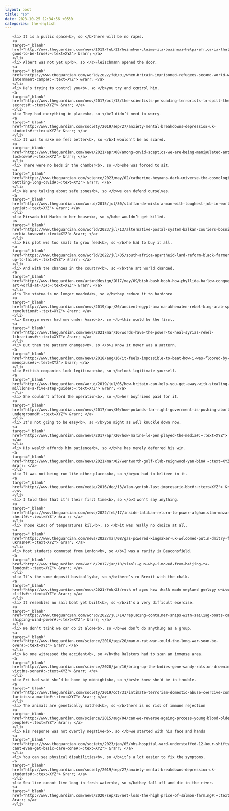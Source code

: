```yaml
---
layout: post
title: "so"
date: 2023-10-25 12:34:56 +0530
categories: the-english
---
```

<style>
@media only screen and (min-width: 768px) {
    ol {
        width: 768px;
        margin: 0 auto;
    }
  }
ol li {
    font-size: 18px;
    line-height: 1.5;
    padding-bottom: 8px;
}
</style>
<ol>

    <li> It is a public space<b>, so </b>there will be no rapes.
    <a 
    target="_blank" 
    href="http://www.theguardian.com/news/2019/feb/12/heineken-claims-its-business-helps-africa-is-that-too-good-to-be-true#:~:text=XYZ"> &rarr; </a>
    </li>
    <li> Albert was not yet up<b>, so </b>Fleischmann opened the door.
    <a 
    target="_blank" 
    href="https://www.theguardian.com/world/2022/feb/01/when-britain-imprisoned-refugees-second-world-war-internment-camps#:~:text=XYZ"> &rarr; </a>
    </li>
    <li> He’s trying to control you<b>, so </b>you try and control him.
    <a 
    target="_blank" 
    href="http://www.theguardian.com/news/2017/oct/13/the-scientists-persuading-terrorists-to-spill-their-secrets#:~:text=XYZ"> &rarr; </a>
    </li>
    <li> They had everything in place<b>, so </b>I didn’t need to worry.
    <a 
    target="_blank" 
    href="http://www.theguardian.com/society/2019/sep/27/anxiety-mental-breakdowns-depression-uk-students#:~:text=XYZ"> &rarr; </a>
    </li>
    <li> It was to make me feel better<b>, so </b>I wouldn’t be as scared.
    <a 
    target="_blank" 
    href="http://www.theguardian.com/news/2021/apr/08/among-covid-sceptics-we-are-being-manipulated-anti-lockdown#:~:text=XYZ"> &rarr; </a>
    </li>
    <li> There were no beds in the chamber<b>, so </b>she was forced to sit.
    <a 
    target="_blank" 
    href="https://www.theguardian.com/science/2023/may/02/catherine-heymans-dark-universe-the-cosmologist-battling-long-covid#:~:text=XYZ"> &rarr; </a>
    </li>
    <li> We are talking about safe zones<b>, so </b>we can defend ourselves.
    <a 
    target="_blank" 
    href="http://www.theguardian.com/world/2015/jul/30/staffan-de-mistura-man-with-toughest-job-in-world-syria#:~:text=XYZ"> &rarr; </a>
    </li>
    <li> Mirsada hid Marko in her house<b>, so </b>he wouldn’t get killed.
    <a 
    target="_blank" 
    href="https://www.theguardian.com/world/2023/jul/13/alternative-postal-system-balkan-couriers-bosnia-serbia-kosovo#:~:text=XYZ"> &rarr; </a>
    </li>
    <li> His plot was too small to grow feed<b>, so </b>he had to buy it all.
    <a 
    target="_blank" 
    href="https://www.theguardian.com/world/2022/jul/05/south-africa-apartheid-land-reform-black-farmers-set-up-to-fail#:~:text=XYZ"> &rarr; </a>
    </li>
    <li> And with the changes in the country<b>, so </b>the art world changed.
    <a 
    target="_blank" 
    href="http://www.theguardian.com/artanddesign/2017/may/09/bish-bash-bosh-how-phyllida-barlow-conquered-the-art-world-at-73#:~:text=XYZ"> &rarr; </a>
    </li>
    <li> The statue is no longer needed<b>, so </b>they reduce it to hardcore.
    <a 
    target="_blank" 
    href="http://www.theguardian.com/news/2019/apr/26/ancient-egypt-amarna-akhenaten-rebel-king-arab-spring-revolution#:~:text=XYZ"> &rarr; </a>
    </li>
    <li> Darayya never had one under Assad<b>, so </b>this would be the first.
    <a 
    target="_blank" 
    href="http://www.theguardian.com/news/2021/mar/16/words-have-the-power-to-heal-syrias-rebel-librarians#:~:text=XYZ"> &rarr; </a>
    </li>
    <li> But then the pattern changes<b>, so </b>I know it never was a pattern.
    <a 
    target="_blank" 
    href="http://www.theguardian.com/news/2018/aug/16/it-feels-impossible-to-beat-how-i-was-floored-by-menopause#:~:text=XYZ"> &rarr; </a>
    </li>
    <li> British companies look legitimate<b>, so </b>look legitimate yourself.
    <a 
    target="_blank" 
    href="http://www.theguardian.com/world/2019/jul/05/how-britain-can-help-you-get-away-with-stealing-millions-a-five-step-guide#:~:text=XYZ"> &rarr; </a>
    </li>
    <li> She couldn’t afford the operation<b>, so </b>her boyfriend paid for it.
    <a 
    target="_blank" 
    href="http://www.theguardian.com/news/2017/nov/30/how-polands-far-right-government-is-pushing-abortion-underground#:~:text=XYZ"> &rarr; </a>
    </li>
    <li> It’s not going to be easy<b>, so </b>you might as well knuckle down now.
    <a 
    target="_blank" 
    href="http://www.theguardian.com/news/2017/apr/20/how-marine-le-pen-played-the-media#:~:text=XYZ"> &rarr; </a>
    </li>
    <li> His wealth affords him patience<b>, so </b>he has merely deferred his win.
    <a 
    target="_blank" 
    href="http://www.theguardian.com/news/2021/mar/02/wentworth-golf-club-reignwood-yan-bin#:~:text=XYZ"> &rarr; </a>
    </li>
    <li> It was not being run like other places<b>, so </b>you had to believe in it.
    <a 
    target="_blank" 
    href="http://www.theguardian.com/media/2016/dec/13/alan-yentob-last-impresario-bbc#:~:text=XYZ"> &rarr; </a>
    </li>
    <li> I told them that it’s their first time<b>, so </b>I won’t say anything.
    <a 
    target="_blank" 
    href="https://www.theguardian.com/news/2022/feb/17/inside-taliban-return-to-power-afghanistan-mazar-i-sherif#:~:text=XYZ"> &rarr; </a>
    </li>
    <li> Those kinds of temperatures kill<b>, so </b>it was really no choice at all.
    <a 
    target="_blank" 
    href="https://www.theguardian.com/news/2022/mar/08/gas-powered-kingmaker-uk-welcomed-putin-dmitry-firtash-ukraine#:~:text=XYZ"> &rarr; </a>
    </li>
    <li> Most students commuted from London<b>, so </b>I was a rarity in Beaconsfield.
    <a 
    target="_blank" 
    href="http://www.theguardian.com/world/2017/jan/10/xiaolu-guo-why-i-moved-from-beijing-to-london#:~:text=XYZ"> &rarr; </a>
    </li>
    <li> It’s the same deposit basically<b>, so </b>there’s no Brexit with the chalk.
    <a 
    target="_blank" 
    href="http://www.theguardian.com/news/2021/feb/23/rock-of-ages-how-chalk-made-england-geology-white-cliffs#:~:text=XYZ"> &rarr; </a>
    </li>
    <li> It resembles no sail boat yet built<b>, so </b>it’s a very difficult exercise.
    <a 
    target="_blank" 
    href="https://www.theguardian.com/world/2022/jul/14/replacing-container-ships-with-sailing-boats-cargo-shipping-wind-power#:~:text=XYZ"> &rarr; </a>
    </li>
    <li> We don’t think we can do it alone<b>, so </b>we don’t do anything as a group.
    <a 
    target="_blank" 
    href="http://www.theguardian.com/science/2016/sep/20/man-v-rat-war-could-the-long-war-soon-be-over#:~:text=XYZ"> &rarr; </a>
    </li>
    <li> No one witnessed the accident<b>, so </b>the Ralstons had to scan an immense area.
    <a 
    target="_blank" 
    href="http://www.theguardian.com/science/2020/jan/16/bring-up-the-bodies-gene-sandy-ralston-drowning-victims-sonar#:~:text=XYZ"> &rarr; </a>
    </li>
    <li> Fri had said she’d be home by midnight<b>, so </b>she knew she’d be in trouble.
    <a 
    target="_blank" 
    href="http://www.theguardian.com/society/2019/oct/31/intimate-terrorism-domestic-abuse-coercive-control-farieissia-martin#:~:text=XYZ"> &rarr; </a>
    </li>
    <li> The animals are genetically matched<b>, so </b>there is no risk of immune rejection.
    <a 
    target="_blank" 
    href="http://www.theguardian.com/science/2015/aug/04/can-we-reverse-ageing-process-young-blood-older-people#:~:text=XYZ"> &rarr; </a>
    </li>
    <li> His response was not overtly negative<b>, so </b>we started with his face and hands.
    <a 
    target="_blank" 
    href="https://www.theguardian.com/society/2023/jan/05/nhs-hospital-ward-understaffed-12-hour-shifts-we-cant-even-get-basic-care-done#:~:text=XYZ"> &rarr; </a>
    </li>
    <li> You can see physical disabilities<b>, so </b>it’s a lot easier to fix the symptoms.
    <a 
    target="_blank" 
    href="http://www.theguardian.com/society/2019/sep/27/anxiety-mental-breakdowns-depression-uk-students#:~:text=XYZ"> &rarr; </a>
    </li>
    <li> Sea lice cannot live long in fresh water<b>, so </b>they fall off and die in the river.
    <a 
    target="_blank" 
    href="http://www.theguardian.com/news/2020/sep/15/net-loss-the-high-price-of-salmon-farming#:~:text=XYZ"> &rarr; </a>
    </li>